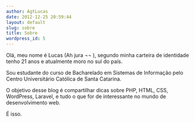 ```yaml
---
author: AgtLucas
date: 2012-12-25 20:59:44
layout: default
slug: sobre
title: Sobre
wordpress_id: 5
---
```


Olá, meu nome é Lucas (Ah jura ¬¬ ), segundo minha carteira de identidade tenho 21 anos e atualmente moro no sul do país.

Sou estudante do curso de Bacharelado em Sistemas de Informação pelo Centro Universitário Católica de Santa Catarina.

O objetivo desse blog é compartilhar dicas sobre PHP, HTML, CSS, WordPress, Laravel, e tudo o que for de interessante no mundo de desenvolvimento web.

É isso.
